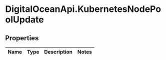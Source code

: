 # DigitalOceanApi.KubernetesNodePoolUpdate

## Properties
Name | Type | Description | Notes
------------ | ------------- | ------------- | -------------
